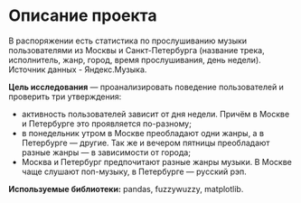 # Описание проекта

В распоряжении есть статистика по прослушиванию музыки пользователями из Москвы и Санкт-Петербурга (название трека, исполнитель, жанр, город, время прослушивания, день недели). Источник данных - Яндекс.Музыка. 

**Цель исследования** — проанализировать поведение пользователей и проверить три утверждения:
- активность пользователей зависит от дня недели. Причём в Москве и Петербурге это проявляется по-разному;
- в понедельник утром в Москве преобладают одни жанры, а в Петербурге — другие. Так же и вечером пятницы преобладают разные жанры — в зависимости от города;
- Москва и Петербург предпочитают разные жанры музыки. В Москве чаще слушают поп-музыку, в Петербурге — русский рэп.

**Используемые библиотеки:** pandas, fuzzywuzzy, matplotlib. 
